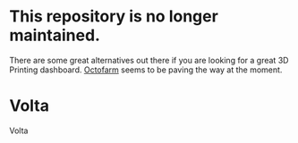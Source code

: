# This repository is no longer maintained.
There are some great alternatives out there if you are looking for a great 3D Printing dashboard. [Octofarm](https://github.com/NotExpectedYet/OctoFarm) seems to be paving the way at the moment.

# Volta
Volta

